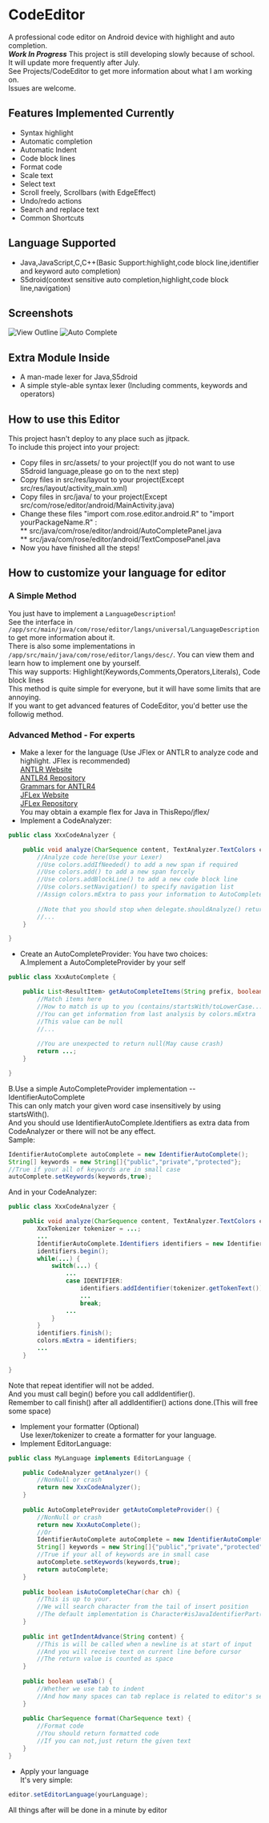 # CodeEditor
A professional code editor on Android device with highlight and auto completion.  
***Work In Progress*** This project is still developing slowly because of school. It will update more frequently after July.   
See Projects/CodeEditor to get more information about what I am working on.    
Issues are welcome.   
## Features Implemented Currently
* Syntax highlight
* Automatic completion
* Automatic Indent
* Code block lines
* Format code
* Scale text
* Select text
* Scroll freely, Scrollbars (with EdgeEffect)
* Undo/redo actions
* Search and replace text
* Common Shortcuts
## Language Supported  
* Java,JavaScript,C,C++(Basic Support:highlight,code block line,identifier and keyword auto completion)
* S5droid(context sensitive auto completion,highlight,code block line,navigation)   
## Screenshots  
![View Outline](/images/outline.jpg)
![Auto Complete](/images/auto-completion.jpg)   
## Extra Module Inside
* A man-made lexer for Java,S5droid   
* A simple style-able syntax lexer (Including comments, keywords and operators)
## How to use this Editor  
This project hasn't deploy to any place such as jitpack.    
To include this project into your project:  
* Copy files in src/assets/ to your project(If you do not want to use S5droid language,please go on to the next step)
* Copy files in src/res/layout to your project(Except src/res/layout/activity_main.xml)   
* Copy files in src/java/ to your project(Except src/com/rose/editor/android/MainActivity.java)    
* Change these files "import com.rose.editor.android.R" to "import yourPackageName.R" :  
**  src/java/com/rose/editor/android/AutoCompletePanel.java  
**  src/java/com/rose/editor/android/TextComposePanel.java  
* Now you have finished all the steps!
## How to customize your language for editor
### A Simple Method   
You just have to implement a `LanguageDescription`!   
See the interface in `/app/src/main/java/com/rose/editor/langs/universal/LanguageDescription` to get more information about it.    
There is also some implementations in `/app/src/main/java/com/rose/editor/langs/desc/`. You can view them and learn how to implement one by yourself.   
This way supports: Highlight(Keywords,Comments,Operators,Literals), Code block lines   
This method is quite simple for everyone, but it will have some limits that are annoying.   
If you want to get advanced features of CodeEditor, you'd better use the followig method.   
### Advanced Method - For experts   
* Make a lexer for the language (Use JFlex or ANTLR to analyze code and highlight. JFlex is recommended)   
[ANTLR Website](https://www.antlr.org/)   
[ANTLR4 Repository](https://github.com/antlr/antlr4)   
[Grammars for ANTLR4](https://github.com/antlr/grammars-v4)   
[JFLex Website](https://jflex.de/)   
[JFLex Repository](https://github.com/jflex-de/jflex)   
You may obtain a example flex for Java in ThisRepo/jflex/
* Implement a CodeAnalyzer:
```Java
public class XxxCodeAnalyzer {

	public void analyze(CharSequence content, TextAnalyzer.TextColors colors, TextAnalyzer.AnalyzeThread.Delegate delegate) {
		//Analyze code here(Use your Lexer)
		//Use colors.addIfNeeded() to add a new span if required
		//Use colors.add() to add a new span forcely
		//Use colors.addBlockLine() to add a new code block line
		//Use colors.setNavigation() to specify navigation list
		//Assign colors.mExtra to pass your information to AutoCompleteProvider module
		
		//Note that you should stop when delegate.shouldAnalyze() returns false.
		//...
	}

}
```
* Create an AutoCompleteProvider:
You have two choices:   
A.Implement a AutoCompleteProvider by your self   
```Java
public class XxxAutoComplete {

	public List<ResultItem> getAutoCompleteItems(String prefix, boolean isInCodeBlock, TextColorProvider.TextColors colors, int line) {
		//Match items here
		//How to match is up to you (contains/startsWith/toLowerCase...)
		//You can get information from last analysis by colors.mExtra
		//This value can be null
		//...
		
		//You are unexpected to return null(May cause crash)
		return ...;
	}

}
```
B.Use a simple AutoCompleteProvider implementation -- IdentifierAutoComplete   
This can only match your given word case insensitively by using startsWith().   
And you should use IdentifierAutoComplete.Identifiers as extra data from CodeAnalyzer or there will not be any effect.   
Sample:   
```Java
IdentifierAutoComplete autoComplete = new IdentifierAutoComplete();
String[] keywords = new String[]{"public","private","protected"};
//True if your all of keywords are in small case
autoComplete.setKeywords(keywords,true);
```
And in your CodeAnalyzer:   
```Java
public class XxxCodeAnalyzer {

	public void analyze(CharSequence content, TextAnalyzer.TextColors colors, TextAnalyzer.AnalyzeThread.Delegate delegate) {
		XxxTokenizer tokenizer = ...;
		...
		IdentifierAutoComplete.Identifiers identifiers = new IdentifierAutoComplete.Identifiers();
		identifiers.begin();
		while(...) {
			switch(...) {
				...
				case IDENTIFIER:
					identifiers.addIdentifier(tokenizer.getTokenText());
					...
					break;
				...
			}
		}
		identifiers.finish();
		colors.mExtra = identifiers;
		...
	}

}
```
Note that repeat identifier will not be added.    
And you must call begin() before you call addIdentifier().   
Remember to call finish() after all addIdentifier() actions done.(This will free some space)   
* Implement your formatter (Optional)    
Use lexer/tokenizer to create a formatter for your language.   
* Implement EditorLanguage:   
```Java
public class MyLanguage implements EditorLanguage {

	public CodeAnalyzer getAnalyzer() {
		//NonNull or crash
		return new XxxCodeAnalyzer();
	}
	
	public AutoCompleteProvider getAutoCompleteProvider() {
		//NonNull or crash
		return new XxxAutoComplete();
		//Or
		IdentifierAutoComplete autoComplete = new IdentifierAutoComplete();
		String[] keywords = new String[]{"public","private","protected"};
		//True if your all of keywords are in small case
		autoComplete.setKeywords(keywords,true);
		return autoComplete;
	}
	
	public boolean isAutoCompleteChar(char ch) {
		//This is up to your.
		//We will search character from the tail of insert position
		//The default implementation is Character#isJavaIdentifierPart(char)
	}
	
	public int getIndentAdvance(String content) {
		//This is will be called when a newline is at start of input
		//And you will receive text on current line before cursor
		//The return value is counted as space
	}
	
	public boolean useTab() {
		//Whether we use tab to indent
		//And how many spaces can tab replace is related to editor's settings
	}
	
	public CharSequence format(CharSequence text) {
		//Format code
		//You should return formatted code
		//If you can not,just return the given text
	}
}
```
* Apply your language   
It's very simple:   
```Java
editor.setEditorLanguage(yourLanguage);
```
All things after will be done in a minute by editor   

